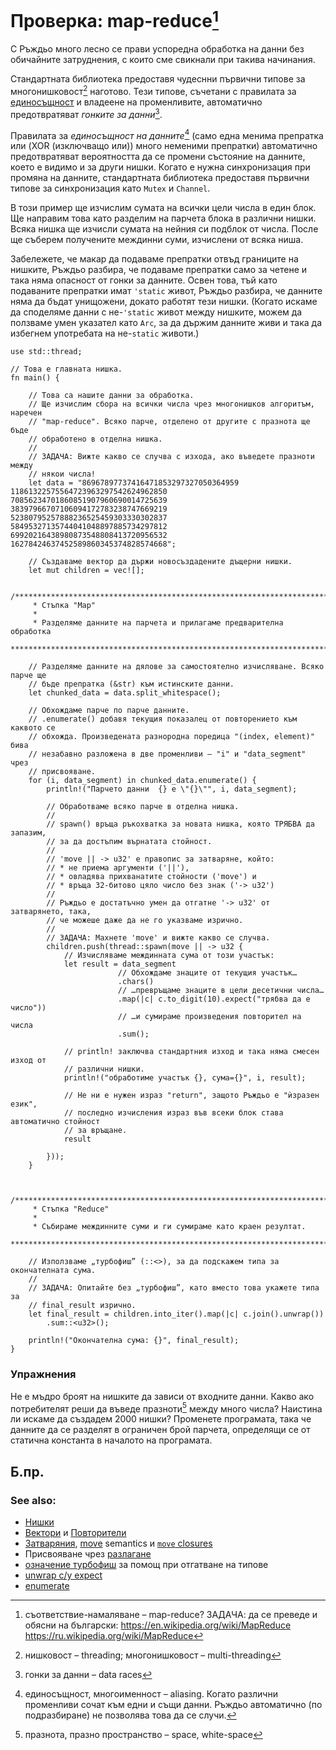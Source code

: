 # Проверка: map-reduce[^map_reduce]

С Ръждьо много лесно се прави успоредна обработка на данни без обичайните
затруднения, с които сме свикнали при такива начинания.

Стандартната библиотека предоставя чудеснни първични типове за
многонишковост[^threading] наготово. Тези типове, съчетани с правилата за
[единосъщност] и владеене на променливите, автоматично предотвратяват _гонките
за данни_[^data_races].

Правилата за _единосъщност на данните_[^aliasing] (само една менима препратка
или (XOR (изключващо или)) много неменими препратки) автоматично предотвратяват
вероятността да се промени състояние на данните, което е видимо и за други
нишки. Когато е нужна синхронизация при промяна на данните, стандартната
библиотека предоставя първични типове за синхронизация като `Mutex` и
`Channel`.

В този пример ще изчислим сумата на всички цели числа в един блок. Ще направим
това като разделим на парчета блока в различни нишки. Всяка нишка ще изчисли
сумата на нейния си подблок от числа. После ще съберем получените междинни
суми, изчислени от всяка ниша.

Забележете, че макар да подаваме препратки отвъд границите на нишките, Ръждьо
разбира, че подаваме препратки само за четене и така няма опасност от гонки за
данните. Освен това, тъй като подаваните препратки имат `'static` живот, Ръждьо
разбира, че данните няма да бъдат унищожени, докато работят тези нишки. (Когато
искаме да споделяме данни с не-`'static` живот между нишките, можем да ползваме
умен указател като `Arc`, за да държим данните живи и така да избегнем
употребата на не-`static` животи.)

```rust,editable
use std::thread;

// Това е главната нишка.
fn main() {

    // Това са нашите данни за обработка.
    // Ще изчислим сбора на всички числа чрез многонишков алгоритъм, наречен
    // "map-reduce". Всяко парче, отделено от другите с празнота ще бъде
    // обработено в отделна нишка.
    //
    // ЗАДАЧА: Вижте какво се случва с изхода, ако въведете празноти между
    // някои числа!
    let data = "86967897737416471853297327050364959
11861322575564723963297542624962850
70856234701860851907960690014725639
38397966707106094172783238747669219
52380795257888236525459303330302837
58495327135744041048897885734297812
69920216438980873548808413720956532
16278424637452589860345374828574668";

    // Създаваме вектор да държи новосъздадените дъщерни нишки.
    let mut children = vec![];

    /*************************************************************************
     * Стъпка "Map"
     *
     * Разделяме данните на парчета и прилагаме предварителна обработка
     ************************************************************************/

    // Разделяме данните на дялове за самостоятелно изчисляване. Всяко парче ще
    // бъде препратка (&str) към истинските данни.
    let chunked_data = data.split_whitespace();

    // Обхождаме парче по парче данните.
    // .enumerate() добавя текущия показалец от повторението към каквото се
    // обхожда. Произведената разнородна поредица "(index, element)" бива
    // незабавно разложена в две променливи – "i" и "data_segment" чрез
    // присвояване.
    for (i, data_segment) in chunked_data.enumerate() {
        println!("Парчето данни  {} е \"{}\"", i, data_segment);

        // Обработваме всяко парче в отделна нишка.
        //
        // spawn() връща ръкохватка за новата нишка, която ТРЯБВА да запазим,
        // за да достъпим върнатата стойност.
        //
        // 'move || -> u32' е правопис за затваряне, който:
        // * не приема аргументи ('||'),
        // * овладява прихванатите стойности ('move') и
        // * връща 32-битово цяло число без знак ('-> u32')
        //
        // Ръждьо е достатъчно умен да отгатне '-> u32' от затварянето, така,
        // че можеше даже да не го указваме изрично.
        //
        // ЗАДАЧА: Махнете 'move' и вижте какво се случва.
        children.push(thread::spawn(move || -> u32 {
            // Изчисляваме междинната сума от този участък:
            let result = data_segment
                        // Обхождаме знаците от текущия участък…
                        .chars()
                        // …превръщаме знаците в цели десетични числа…
                        .map(|c| c.to_digit(10).expect("трябва да е число"))
                        // …и сумираме произведения повторител на числа
                        .sum();

            // println! заключва стандартния изход и така няма смесен изход от
            // различни нишки.
            println!("обработиме участък {}, сума={}", i, result);

            // Не ни е нужен израз "return", защото Ръждьо е "ѝзразен език",
            // последно изчисления израз във всеки блок става автоматично стойност
            // за връщане.
            result

        }));
    }


    /*************************************************************************
     * Стъпка "Reduce"
     *
     * Събираме междинните суми и ги сумираме като краен резултат.
     ************************************************************************/

    // Използваме „турбофиш” (::<>), за да подскажем типа за окончателната сума.
    //
    // ЗАДАЧА: Опитайте без „турбофиш”, като вместо това укажете типа за
    // final_result изрично.
    let final_result = children.into_iter().map(|c| c.join().unwrap())
        .sum::<u32>();

    println!("Окончателна сума: {}", final_result);
}
```

### Упражнения
Не е мъдро броят на нишките да зависи от входните данни. Какво ако потребителят
реши да въведе празноти[^spaces] между много числа? Наистина ли искаме да
създадем 2000 нишки? Променете програмата, така че данните да се разделят в
ограничен брой парчета, определящи се от статична константа в началото на
програмата.

## Б.пр.

[^map_reduce]: съответствие-намаляване – map-reduce? ЗАДАЧА: да се преведе и
  обясни на български: https://en.wikipedia.org/wiki/MapReduce
  https://ru.wikipedia.org/wiki/MapReduce

[^threading]: нишковост – threading; многонишковост – multi-threading

[^data_races]: гонки за данни – data races

[^aliasing]: единосъщност, многоименност – aliasing. Когато различни променливи
  сочат към едни и същи данни. Ръждьо автоматично (по подразбиране) не
  позволява това да се случи.

[^spaces]: празнота, празно пространство – space, white-space

### See also:
* [Нишки][thread]
* [Вектори][vectors] и [Повторители][iterators]
* [Затваряния][closures], [move][move] semantics и [`move` closures][move_closure]
* Присвояване чрез [разлагане][destructuring]
* [означение турбофиш][turbofish] за помощ при отгатване на типове
* [unwrap с/у expect][unwrap]
* [enumerate][enumerate]


[единосъщност]: ../../scope/borrow/alias.md
[thread]: ../threads.md
[vectors]: ../../std/vec.md
[iterators]: ../../trait/iter.md
[destructuring]: https://doc.rust-lang.org/book/ch18-03-pattern-syntax.html#destructuring-to-break-apart-values
[closures]: ../../fn/closures.md
[move]: ../../scope/move.md
[move_closure]: https://doc.rust-lang.org/book/ch13-01-closures.html#closures-can-capture-their-environment
[turbofish]: https://doc.rust-lang.org/book/appendix-02-operators.html?highlight=turbofish
[unwrap]: ../../error/option_unwrap.md
[enumerate]: https://doc.rust-lang.org/book/loops.html#enumerate
